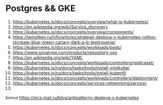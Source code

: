 # Postgres && GKE
1. https://kubernetes.io/docs/concepts/overview/what-is-kubernetes/
2. https://en.wikipedia.org/wiki/Service_discovery
3. https://kubernetes.io/docs/concepts/overview/components/
4. https://temofeev.ru/info/articles/strategii-deploya-v-kubernetes-rolling-recreate-blue-green-canary-dark-a-b-testirovanie/
5. https://kubernetes.io/docs/concepts/workloads/pods/
6. https://www.sonatype.com/products/repository-oss
7. https://en.wikipedia.org/wiki/YAML
8. https://kubernetes.io/docs/concepts/workloads/controllers/replicaset/
9. https://kubernetes.io/ru/docs/tasks/tools/install-minikube/
10. https://kubernetes.io/ru/docs/tasks/tools/install-kubectl/
11. https://kubernetes.io/docs/concepts/workloads/controllers/deployment/
12. https://kubernetes.io/docs/concepts/services-networking/service/
13. 


bonus
https://mcs.mail.ru/blog/antipatterny-deploya-v-kubernetes

